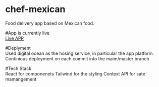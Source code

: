 # chef-mexican
Food delivery app based on Mexican food.

#App is currently live
<br />
[Live APP](https://app-chef-mexican-wokaa.ondigitalocean.app/)

#Deplyment
<br />
Used digital ocean as the hosing service, in particular the app platform. 
Continious deployment on each commit into the maim/master branch 


#Tech Stack 
<br />
React for componenets 
Tailwind for the styling
Context API for sate mamangement


